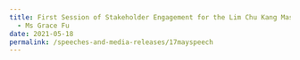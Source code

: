 ```yaml
---
title: First Session of Stakeholder Engagement for the Lim Chu Kang Master Plan
  - Ms Grace Fu
date: 2021-05-18
permalink: /speeches-and-media-releases/17mayspeech
---
```

